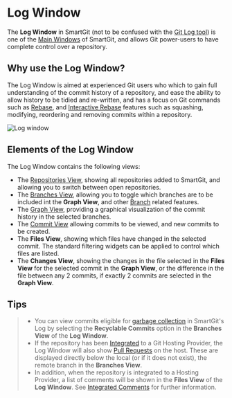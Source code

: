 # Log Window

The **Log Window** in SmartGit (not to be confused with the [Git Log tool](Log.md)) is one of the [Main Windows](Main-Windows.md) of SmartGit, and allows Git power-users to have complete control over a repository.

## Why use the Log Window?

The Log Window is aimed at experienced Git users who which to gain full understanding of the commit history of a repository, and ease the ability to allow history to be tidied and re-written, and has a focus on Git commands such as [Rebase](Branch/Rebase.md), and [Interactive Rebase](Branch/Rebase-Interactive.md) features such as squashing, modifying, reordering and removing commits within a repository.

![Log window](../images/Log-window.png)

## Elements of the Log Window

The Log Window contains the following views:

- The [Repositories View](Repositories-View.md), showing all repositories added to SmartGit, and allowing you to switch between open repositories.
- The [Branches View](Branches-view.md), allowing you to toggle which branches are to be included int the **Graph View**, and other [Branch](Branch/index.md) related features.
- The [Graph View](Graph-View.md), providing a graphical visualization of the commit history in the selected branches.
- The [Commit View](Commit-View.md) allowing commits to be viewed, and new commits to be created.
- The **Files View**, showing which files have changed in the selected commit. The standard filtering widgets can be applied to control which files are listed.
- The **Changes View**, showing the changes in the file selected in the **Files View** for the selected commit in the **Graph View**, or the difference in the file between any 2 commits, if exactly 2 commits are selected in the **Graph View**.

## Tips
> - You can view commits eligible for [garbage collection](Repository/index.md#the-garbage-collector) in SmartGit's Log by selecting the **Recyclable Commits** option in the **Branches View** of the **Log Window**.
> - If the repository has been [Integrated](../Integrations/index.md) to a Git Hosting Provider, the Log Window will also show [Pull Requests](../Integrations/Integrated-PullRequests.md) on the host.
> These are displayed directly below the local (or if it does not exist), the remote branch in the **Branches View**.
> - In addition, when the repository is integrated to a Hosting Provider, a list of comments will be shown in the **Files View** of the **Log Window**. See [Integrated Comments](../Integrations/Integrated-Comments.md) for further information.

